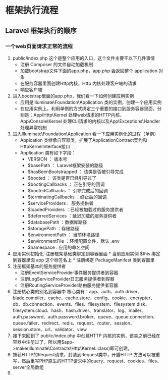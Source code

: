 # 框架执行流程
## Laravel 框架执行的顺序
### 一个web页面请求正常的流程
1. public/index.php 这个是整个应用的入口，这个文件主要干以下几件事情
	* 注册 Composer 的文件自动加载机制
	* 加载bootstrap文件下面的app.php，app.php 会返回整个 application 对象
	* 在服务容器里面创建Http内核，Http 内核处理客户端的请求
	* 响应客户端
2. 进入bootstrap里面的app.php，我们看一下如何创建应用实例
	*  应用是Illuminate\Foundation\Application 类的实例，创建一个应用实例
	*  在应用实例上，利用单例的方式绑定三个重要的接口到服务容器里面，分别是：App\Http\Kernel 处理web请求的HTTP内核，App\Console\Kernel 处理CLI请求的内核以及App\Exceptions\Handler 处理异常机制
3. 进入Illuminate\Foundation\Application 看一下应用实例化的过程（单例）
	* Appication 类继承自容器类，扩展了ApplicationContract契约和HttpKernelInterface接口
	* Application 类有如下字段：
		-  VERSION ： 版本号
		-  $basePath ： Laravel框架安装的路径
		-  $hasBeenBootstrapped ： 该类是否被引导完成
		-  $booted ： 该类是否已经引导过了
		-  $bootingCallbacks ： 正在引导的回调
		-  $bootedCallbacks ： 引导完成后的回调
		-  $terminatingCallbacks ：终止后的回调
		-  $serviceProviders： 服务提供者
		-  $loadedProviders ：已经被加载过的服务提供者
		-  $deferredServices ：延迟加载的服务提供者
		-  $databasePath ：数据库路径
		-  $storagePath ：存储路径
		-  $environmentPath ： 当前环境路径
		-  $environmentFile ：环境配置文件，默认 .env
		-  $namespace : 应用的命名空间
4. 应用实例初始化-注册框架基础类绑定到容器里面
		* 当前应用实例 $this 绑定到容器里面 app 这个标签名上
		* 注册绑定 PackageManifest 类到容器里
5. 注册框架基本的服务提供者
	* 注册EventServiceProvider事件服务提供者到容器
	* 注册LogServiceProvider日志服务提供者到容器
	* 注册RoutingServiceProvider路由服务提供者容器
6. 注册核心类的别名到容器中
核心类有：app、auth、auth.driver、blade.compiler、cache、cache.store、config、cookie、encrypter、db、db.connection、events、files、filesystem、filesystem.disk、filesystem.cloud、hash、hash.driver、translator、log、mailer、auth.password、auth.password.broker、queue、queue.connection、queue.failer、redirect、redis、request、router、session、session.store、url、validator、view
7. 接下来回到了 public/index.php 中创建HTTP 内核的实例，该类之前已经在容器中注册过了，所以用$app->make(Illuminate\Contracts\Http\Kernel::class)即可创建。
8. 捕获HTTP的Request请求，封装到Request类中，开启HTTP 方法可以被重写，然后重写PHP原生的HTTP请求中的query、request、cookies、files、server全局数组
9. 
